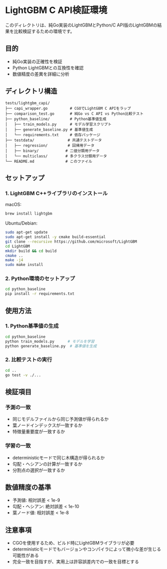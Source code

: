 # LightGBM C API検証環境

このディレクトリは、純Go実装のLightGBMとPython/C API版のLightGBMの結果を比較検証するための環境です。

## 目的

- 純Go実装の正確性を検証
- Python LightGBMとの互換性を確認
- 数値精度の差異を詳細に分析

## ディレクトリ構造

```
tests/lightgbm_capi/
├── capi_wrapper.go          # CGOでLightGBM C APIをラップ
├── comparison_test.go       # 純Go vs C API vs Python比較テスト
├── python_baseline/         # Python基準値生成
│   ├── train_models.py      # モデル学習スクリプト
│   ├── generate_baseline.py # 基準値生成
│   └── requirements.txt     # 依存パッケージ
├── testdata/               # 共通テストデータ
│   ├── regression/         # 回帰用データ
│   ├── binary/            # 二値分類用データ
│   └── multiclass/        # 多クラス分類用データ
└── README.md              # このファイル
```

## セットアップ

### 1. LightGBM C++ライブラリのインストール

macOS:
```bash
brew install lightgbm
```

Ubuntu/Debian:
```bash
sudo apt-get update
sudo apt-get install -y cmake build-essential
git clone --recursive https://github.com/microsoft/LightGBM
cd LightGBM
mkdir build && cd build
cmake ..
make -j4
sudo make install
```

### 2. Python環境のセットアップ

```bash
cd python_baseline
pip install -r requirements.txt
```

## 使用方法

### 1. Python基準値の生成

```bash
cd python_baseline
python train_models.py      # モデルを学習
python generate_baseline.py  # 基準値を生成
```

### 2. 比較テストの実行

```bash
cd ..
go test -v ./...
```

## 検証項目

### 予測の一致
- 同じモデルファイルから同じ予測値が得られるか
- 葉ノードインデックスが一致するか
- 特徴量重要度が一致するか

### 学習の一致
- deterministicモードで同じ木構造が得られるか
- 勾配・ヘシアンの計算が一致するか
- 分割点の選択が一致するか

## 数値精度の基準

- 予測値: 相対誤差 < 1e-9
- 勾配・ヘシアン: 絶対誤差 < 1e-10
- 葉ノード値: 相対誤差 < 1e-8

## 注意事項

- CGOを使用するため、ビルド時にLightGBMライブラリが必要
- deterministicモードでもバージョンやコンパイラによって微小な差が生じる可能性がある
- 完全一致を目指すが、実用上は許容誤差内での一致を目標とする